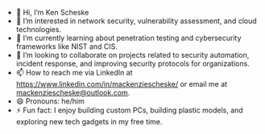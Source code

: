 - 👋 Hi, I’m Ken Scheske
- 👀 I’m interested in network security, vulnerability assessment, and cloud technologies.
- 🌱 I’m currently learning about penetration testing and cybersecurity frameworks like NIST and CIS.
- 💞️ I’m looking to collaborate on projects related to security automation, incident response, and improving security protocols for organizations.
- 📫 How to reach me via LinkedIn at https://www.linkedin.com/in/mackenziescheske/ or email me at mackenziescheske@outlook.com.
- 😄 Pronouns: he/him
- ⚡ Fun fact: I enjoy building custom PCs, building plastic models, and exploring new tech gadgets in my free time.

<!---
KScheske/KScheske is a ✨ special ✨ repository because its `README.md` (this file) appears on your GitHub profile.
You can click the Preview link to take a look at your changes.
--->

